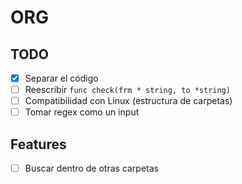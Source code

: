 # ORG
## TODO
- [X] Separar el código
- [ ] Reescribir `func check(frm * string, to *string)`
- [ ] Compatibilidad con Linux (estructura de carpetas)
- [ ] Tomar regex como un input

## Features
- [ ] Buscar dentro de otras carpetas

